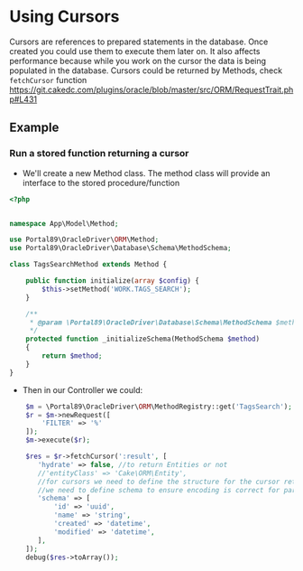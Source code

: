 # Using Cursors

Cursors are references to prepared statements in the database. Once created you could use them to execute them
later on. It also affects performance because while you work on the cursor the data is being populated in the
database.
Cursors could be returned by Methods, check `fetchCursor` function https://git.cakedc.com/plugins/oracle/blob/master/src/ORM/RequestTrait.php#L431

## Example
### Run a stored function returning a cursor

* We'll create a new Method class. The method class will provide an interface to the stored procedure/function

```php
<?php


namespace App\Model\Method;

use Portal89\OracleDriver\ORM\Method;
use Portal89\OracleDriver\Database\Schema\MethodSchema;

class TagsSearchMethod extends Method {

	public function initialize(array $config) {
		$this->setMethod('WORK.TAGS_SEARCH');
	}

    /**
     * @param \Portal89\OracleDriver\Database\Schema\MethodSchema $method
     */
    protected function _initializeSchema(MethodSchema $method)
    {
        return $method;
    }
}
```

* Then in our Controller we could:

```php
    $m = \Portal89\OracleDriver\ORM\MethodRegistry::get('TagsSearch');
    $r = $m->newRequest([
        'FILTER' => '%'
    ]);
    $m->execute($r);

    $res = $r->fetchCursor(':result', [
       'hydrate' => false, //to return Entities or not
       //'entityClass' => 'Cake\ORM\Entity',
       //for cursors we need to define the structure for the cursor returned
       //we need to define schema to ensure encoding is correct for parameters
       'schema' => [
           'id' => 'uuid',
           'name' => 'string',
           'created' => 'datetime',
           'modified' => 'datetime',
       ],
    ]);
    debug($res->toArray());
```
